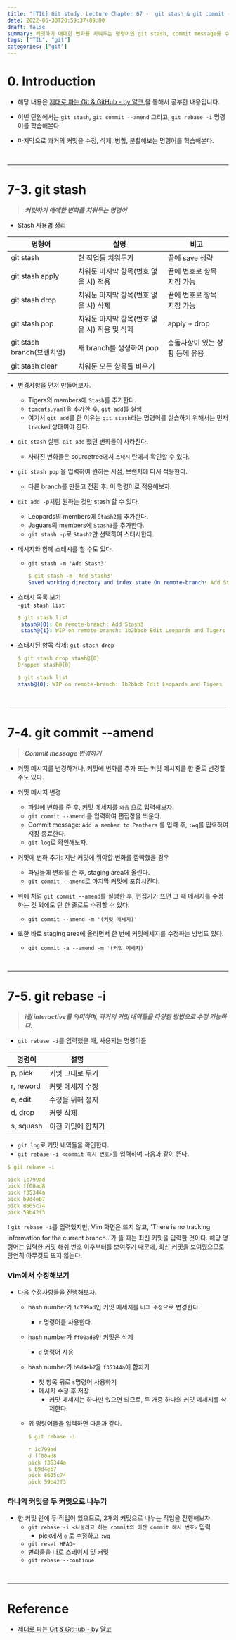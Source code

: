 ```yaml
---
title: "[TIL] Git study: Lecture Chapter 07 -  git stash & git commit --amend & git rebase -i"
date: 2022-06-30T20:59:37+09:00
draft: false
summary: 커밋하기 애매한 변화를 치워두는 명령어인 git stash, commit message를 수정하는 git commit --amend, commit 과거 내역들을 수정하는 git rebase -i 를 학습한다.
tags: ["TIL", "git"]
categories: ["git"]
---
```


# 0. Introduction

- 해당 내용은 [제대로 파는 Git & GitHub - by 얄코 ](https://www.inflearn.com/course/%EC%A0%9C%EB%8C%80%EB%A1%9C-%ED%8C%8C%EB%8A%94-%EA%B9%83/dashboard)을 통해서 공부한 내용입니다.

- 이번 단원에서는 `git stash`, `git commit --amend` 그리고, `git rebase -i` 명령어를 학습해본다.
- 마지막으로 과거의 커밋을 수정, 삭제, 병합, 분할해보는 명령어를 학습해본다.

<br>

---

# 7-3. git stash

> **_커밋하기 애매한 변화를 치워두는 명령어_**

- Stash 사용법 정리

| 명령어                     | 설명                                          | 비고                           |
| -------------------------- | --------------------------------------------- | ------------------------------ |
| git stash                  | 현 작업들 치워두기                            | 끝에 save 생략                 |
| git stash apply            | 치워둔 마지막 항목(번호 없을 시) 적용         | 끝에 번호로 항목 지정 가능     |
| git stash drop             | 치워둔 마지막 항목(번호 없을 시) 삭제         | 끝에 번호로 항목 지정 가능     |
| git stash pop              | 치워둔 마지막 항목(번호 없을 시) 적용 및 삭제 | apply + drop                   |
| git stash branch(브랜치명) | 새 branch를 생성하여 pop                      | 충돌사항이 있는 상황 등에 유용 |
| git stash clear            | 치워둔 모든 항목들 비우기                     |                                |

- 변경사항을 먼저 만들어보자.

  - Tigers의 members에 `Stash`를 추가한다.
  - `tomcats.yaml`을 추가한 후, `git add`를 실행
  - 여기서 `git add`를 한 이유는 `git stash`라는 명령어를 실습하기 위해서는 먼저 `tracked` 상태여야 한다.

- `git stash` 실행: `git add` 했던 변화들이 사라진다.

  - 사라진 변화들은 sourcetree에서 `스태시` 란에서 확인할 수 있다.

- `git stash pop` 을 입력하여 원하는 시점, 브랜치에 다시 적용한다.

  - 다른 branch를 만들고 전환 후, 이 명령어로 적용해보자.

- `git add -p`처럼 원하는 것만 stash 할 수 있다.

  - Leopards의 members에 `Stash2`를 추가한다.
  - Jaguars의 members에 `Stash3`를 추가한다.
  - `git stash -p`로 `Stash2`만 선택하여 스태시한다.

- 메시지와 함께 스태시를 할 수도 있다.

  - `git stash -m 'Add Stash3'`

    ```yml
    $ git stash -m 'Add Stash3'
    Saved working directory and index state On remote-branch: Add Stash3
    ```

- 스태시 목록 보기  
   -`git stash list`

  ```yml
  $ git stash list
   stash@{0}: On remote-branch: Add Stash3
   stash@{1}: WIP on remote-branch: 1b2bbcb Edit Leopards and Tigers
  ```

- 스태시된 항목 삭제: `git stash drop`

  ```yml
  $ git stash drop stash@{0}
  Dropped stash@{0}

  $ git stash list
  stash@{0}: WIP on remote-branch: 1b2bbcb Edit Leopards and Tigers
  ```

<br>

---

# 7-4. git commit --amend

> **_Commit message 변경하기_**

- 커밋 메시지를 변경하거나, 커밋에 변화를 추가 또는 커밋 메시지를 한 줄로 변경할 수도 있다.

- 커밋 메시지 변경

  - 파일에 변화를 준 후, 커밋 메세지를 `와웅` 으로 입력해보자.
  - `git commit --amend` 를 입력하여 편집창을 띄운다.
  - Commit message: `Add a member to Panthers` 를 입력 후, `:wq`를 입력하여 저장 종료한다.
  - `git log`로 확인해보자.

- 커밋에 변화 추가: 지난 커밋에 줘야할 변화를 깜빡했을 경우

  - 파일들에 변화를 준 후, staging area에 올린다.
  - `git commit --amend`로 마지막 커밋에 포함시킨다.

- 위에 처럼 `git commit --amend`를 실행한 후, 편집기가 뜨면 그 때 메세지를 수정하는 것 외에도 단 한 줄로도 수정할 수 있다.

  - `git commit --amend -m '(커밋 메세지)'`

- 또한 바로 staging area에 올리면서 한 번에 커밋메세지를 수정하는 방법도 있다.
  - `git commit -a --amend -m '(커밋 메세지)'`

<br>

---

# 7-5. git rebase -i

> **_i란 interactive를 의미하며, 과거의 커밋 내역들을 다양한 방법으로 수정 가능하다._**

- `git rebase -i`를 입력했을 때, 사용되는 명령어들

| 명령어    | 설명               |
| --------- | ------------------ |
| p, pick   | 커밋 그대로 두기   |
| r, reword | 커밋 메세지 수정   |
| e, edit   | 수정을 위해 정지   |
| d, drop   | 커밋 삭제          |
| s, squash | 이전 커밋에 합치기 |

- `git log`로 커밋 내역들을 확인한다.
- `git rebase -i <commit 해시 번호>`를 입력하며 다음과 같이 뜬다.

```yml
$ git rebase -i

pick 1c799ad
pick ff00ad8
pick f35344a
pick b9d4eb7
pick 8605c74
pick 59b42f3
```

❗ `git rebase -i`를 입력했지만, Vim 화면은 뜨지 않고, 'There is no tracking information for the current branch..'가 뜰 때는 최신 커밋을 입력한 것이다. 해당 명령어는 입력한 커밋 해쉬 번호 이후부터를 보여주기 때문에, 최신 커밋을 보여줬으므로 당연히 아무것도 뜨지 않는다. 


### Vim에서 수정해보기

- 다음 수정사항들을 진행해보자.

  - hash number가 `1c799ad`인 커밋 메세지를 `버그 수정`으로 변경한다.

    - `r` 명령어를 사용한다.

  - hash number가 `ff00ad8`인 커밋은 삭제

    - `d` 명령어 사용

  - hash number가 `b9d4eb7`을 `f35344a`에 합치기

    - 첫 항목 뒤로 `s`명령어 사용하기
    - 메시지 수정 후 저장
      - 커밋 메세지는 하나만 있으면 되므로, 두 개중 하나의 커밋 메세지를 삭제한다.

  - 위 명령어들을 입력하면 다음과 같다.

    ```yml
    $ git rebase -i

    r 1c799ad
    d ff00ad8
    pick f35344a
    s b9d4eb7
    pick 8605c74
    pick 59b42f3
    ```

### 하나의 커밋을 두 커밋으로 나누기

- 한 커밋 안에 두 작업이 있으므로, 2개의 커밋으로 나누는 작업을 진행해보자.
  - `git rebase -i <나눌려고 하는 commit의 이전 commit 해시 번호>` 입력
    - pick에서 `e` 로 수정하고 `:wq`
  - `git reset HEAD~`
  - 변화들을 따로 스테이지 및 커밋
  - `git rebase --continue`

<br>

---

# Reference

- [제대로 파는 Git & GitHub - by 얄코](https://www.inflearn.com/course/%EC%A0%9C%EB%8C%80%EB%A1%9C-%ED%8C%8C%EB%8A%94-%EA%B9%83/dashboard)
